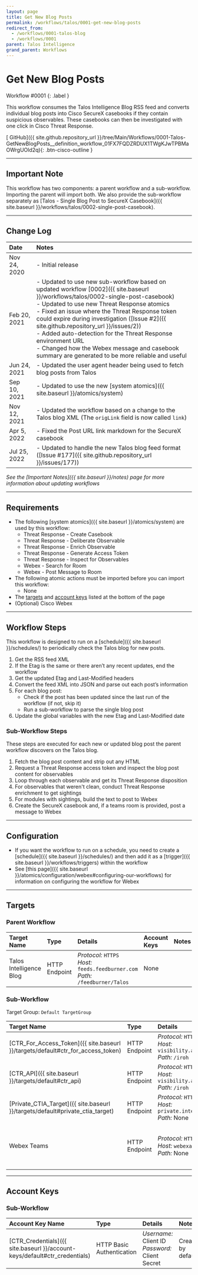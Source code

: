 ```yaml
---
layout: page
title: Get New Blog Posts
permalink: /workflows/talos/0001-get-new-blog-posts
redirect_from:
  - /workflows/0001-talos-blog
  - /workflows/0001
parent: Talos Intelligence
grand_parent: Workflows
---
```


# Get New Blog Posts
<div markdown="1">
Workflow #0001
{: .label }
</div>

This workflow consumes the Talos Intelligence Blog RSS feed and converts individual blog posts into Cisco SecureX casebooks if they contain suspicious observables. These casebooks can then be investigated with one click in Cisco Threat Response.

[<i class="fab fa-github mr-1"></i> GitHub]({{ site.github.repository_url }}/tree/Main/Workflows/0001-Talos-GetNewBlogPosts__definition_workflow_01FX7FQDZRDUX1TWgKJwTPBMaOWrgUOld2q){: .btn-cisco-outline }

---

## Important Note
This workflow has two components: a parent workflow and a sub-workflow. Importing the parent will import both. We also provide the sub-workflow separately as [Talos - Single Blog Post to SecureX Casebook]({{ site.baseurl }}/workflows/talos/0002-single-post-casebook).

---

## Change Log

| Date | Notes |
|:-----|:------|
| Nov 24, 2020 | - Initial release |
| Feb 20, 2021 | - Updated to use new sub-workflow based on updated workflow [0002]({{ site.baseurl }}/workflows/talos/0002-single-post-casebook)<br />- Updated to use new Threat Response atomics<br />- Fixed an issue where the Threat Response token could expire during investigation ([Issue #2]({{ site.github.repository_url }}/issues/2))<br />- Added auto-detection for the Threat Response environment URL<br />- Changed how the Webex message and casebook summary are generated to be more reliable and useful |
| Jun 24, 2021 | - Updated the user agent header being used to fetch blog posts from Talos |
| Sep 10, 2021 | - Updated to use the new [system atomics]({{ site.baseurl }}/atomics/system) |
| Nov 12, 2021 | - Updated the workflow based on a change to the Talos blog XML (The `origLink` field is now called `link`) |
| Apr 5, 2022 | - Fixed the Post URL link markdown for the SecureX casebook |
| Jul 25, 2022 | - Updated to handle the new Talos blog feed format ([Issue #177]({{ site.github.repository_url }}/issues/177)) |

_See the [Important Notes]({{ site.baseurl }}/notes) page for more information about updating workflows_

---

## Requirements
* The following [system atomics]({{ site.baseurl }}/atomics/system) are used by this workflow:
	* Threat Response - Create Casebook
	* Threat Response - Deliberate Observable
	* Threat Response - Enrich Observable
	* Threat Response - Generate Access Token
	* Threat Response - Inspect for Observables
	* Webex - Search for Room
	* Webex - Post Message to Room
* The following atomic actions must be imported before you can import this workflow:
	* None
* The [targets](#targets) and [account keys](#account-keys) listed at the bottom of the page
* (Optional) Cisco Webex

---

## Workflow Steps
This workflow is designed to run on a [schedule]({{ site.baseurl }}/schedules/) to periodically check the Talos blog for new posts.

1. Get the RSS feed XML
1. If the Etag is the same or there aren’t any recent updates, end the workflow
1. Get the updated Etag and Last-Modified headers
1. Convert the feed XML into JSON and parse out each post’s information
1. For each blog post:
	* Check if the post has been updated since the last run of the workflow (if not, skip it)
	* Run a sub-workflow to parse the single blog post
1. Update the global variables with the new Etag and Last-Modified date

### Sub-Workflow Steps
These steps are executed for each new or updated blog post the parent workflow discovers on the Talos blog.

1. Fetch the blog post content and strip out any HTML
1. Request a Threat Response access token and inspect the blog post content for observables
1. Loop through each observable and get its Threat Response disposition
1. For observables that weren't clean, conduct Threat Response enrichment to get sightings
1. For modules with sightings, build the text to post to Webex
1. Create the SecureX casebook and, if a teams room is provided, post a message to Webex

---

## Configuration
* If you want the workflow to run on a schedule, you need to create a [schedule]({{ site.baseurl }}/schedules/) and then add it as a [trigger]({{ site.baseurl }}/workflows/triggers) within the workflow
* See [this page]({{ site.baseurl }}/atomics/configuration/webex#configuring-our-workflows) for information on configuring the workflow for Webex

---

## Targets

### Parent Workflow

| Target Name | Type | Details | Account Keys | Notes |
|:------------|:-----|:--------|:-------------|:------|
| Talos Intelligence Blog | HTTP Endpoint | _Protocol:_ `HTTPS`<br />_Host:_ `feeds.feedburner.com`<br />_Path:_ `/feedburner/Talos` | None | |

### Sub-Workflow
Target Group: `Default TargetGroup`

| Target Name | Type | Details | Account Keys | Notes |
|:------------|:-----|:--------|:-------------|:------|
| [CTR_For_Access_Token]({{ site.baseurl }}/targets/default#ctr_for_access_token) | HTTP Endpoint | _Protocol:_ `HTTPS`<br />_Host:_ `visibility.amp.cisco.com`<br />_Path:_ `/iroh` | CTR_Credentials | Created by default |
| [CTR_API]({{ site.baseurl }}/targets/default#ctr_api) | HTTP Endpoint | _Protocol:_ `HTTPS`<br />_Host:_ `visibility.amp.cisco.com`<br />_Path:_ `/iroh` | None | Created by default |
| [Private_CTIA_Target]({{ site.baseurl }}/targets/default#private_ctia_target) | HTTP Endpoint | _Protocol:_ `HTTPS`<br />_Host:_ `private.intel.amp.cisco.com`<br />_Path:_ None | None | Created by default |
| Webex Teams | HTTP Endpoint | _Protocol:_ `HTTPS`<br />_Host:_ `webexapis.com`<br />_Path:_ None | None | Not necessary if Webex activities are removed |

---

## Account Keys

### Sub-Workflow

| Account Key Name | Type | Details | Notes |
|:-----------------|:-----|:--------|:------|
| [CTR_Credentials]({{ site.baseurl }}/account-keys/default#ctr_credentials) | HTTP Basic Authentication | _Username:_ Client ID<br />_Password:_ Client Secret | Created by default |
